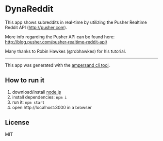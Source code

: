 # DynaReddit

This app shows subreddits in real-time by utilizing the Pusher Realtime Reddit API (http://pusher.com).

More info regarding the Pusher API can be found here: http://blog.pusher.com/pusher-realtime-reddit-api/

Many thanks to Robin Hawkes (@robhawkes) for his tutorial.

-----------------

This app was generated with the [ampersand cli tool](http://ampersandjs.com/learn/quick-start-guide).

## How to run it

1. download/install [node.js](http://nodejs.org/)
1. install dependencies: `npm i`
1. run it: `npm start`
1. open http://localhost:3000 in a browser

## License

MIT
